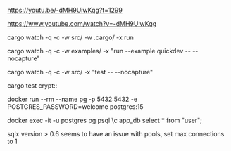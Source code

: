 https://youtu.be/-dMH9UiwKqg?t=1299

https://www.youtube.com/watch?v=-dMH9UiwKqg

cargo watch -q -c -w src/ -w .cargo/ -x run

cargo watch -q -c -w examples/ -x "run --example quickdev -- --nocapture"

cargo watch -q -c -w src/ -x "test -- --nocapture"

cargo test crypt::

docker run --rm --name pg -p 5432:5432 -e POSTGRES_PASSWORD=welcome postgres:15

docker exec -it -u postgres pg psql
\c app_db
select * from "user";

sqlx version > 0.6 seems to have an issue with pools, set max connections to 1